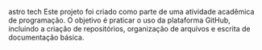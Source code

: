 astro tech 
Este projeto foi criado como parte de uma atividade acadêmica de programação.
O objetivo é praticar o uso da plataforma GitHub, incluindo a criação de repositórios, organização de arquivos e escrita de documentação básica.
